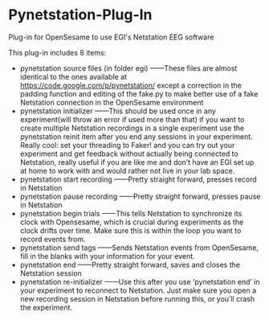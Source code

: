 # Pynetstation-Plug-In
Plug-in for OpenSesame to use EGI's Netstation EEG software

This plug-in includes 8 items:
- pynetstation source files (in folder egi)
——These files are almost identical to the ones available at
https://code.google.com/p/pynetstation/ except a correction in the
padding function and editing of the fake.py to make better use of a
fake Netstation connection in the OpenSesame environment
- pynetstation initializer
——This should be used once in any experiment(will throw an error if
used more than that) if you want to create multiple Netstation
recordings in a single experiment use the pynetstation reinit item
after you end any sessions in your experiment. Really cool: set your
threading to Faker! and you can try out your experiment and get
feedback without actually being connected to Netstation, really useful
if you are like me and don’t have an EGI set up at home to work with
and would rather not live in your lab space.
- pynetstation start recording
——Pretty straight forward, presses record in Netstation
- pynetstation pause recording
——Pretty straight forward, presses pause in Netstation
- pynetstation begin trials
——This tells Netstation to synchronize its clock with Opensesame, which
is crucial during experiments as the clock drifts over time. Make sure
this is within the loop you want to record events from.
- pynetstation send tags
——Sends Netstation events from OpenSesame, fill in the blanks with your
information for your event.
- pynetstation end
——Pretty straight forward, saves and closes the Netstation session
- pynetstation re-initializer
——Use this after you use ‘pynetstation end’ in your experiment to
reconnect to Netstation. Just make sure you open a new recording
session in Netstation before running this, or you’ll crash the
experiment.
